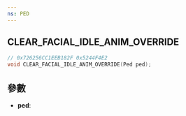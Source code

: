 ```yaml
---
ns: PED
---
```

## CLEAR_FACIAL_IDLE_ANIM_OVERRIDE

```c
// 0x726256CC1EEB182F 0x5244F4E2
void CLEAR_FACIAL_IDLE_ANIM_OVERRIDE(Ped ped);
```


## 參數
* **ped**: 

